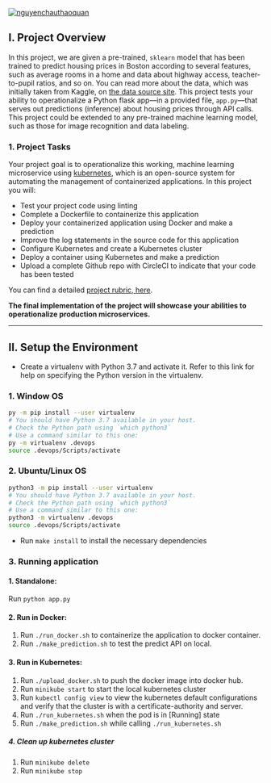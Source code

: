 [![nguyenchauthaoquan](https://circleci.com/gh/nguyenchauthaoquan/udacity-machine-learning-microservice.svg?style=svg)](https://circleci.com/gh/nguyenchauthaoquan/udacity-machine-learning-microservice)

## I. Project Overview

In this project, we are given a pre-trained, `sklearn` model that has been trained to predict housing prices in Boston according to several features, such as average rooms in a home and data about highway access, teacher-to-pupil ratios, and so on. You can read more about the data, which was initially taken from Kaggle, on [the data source site](https://www.kaggle.com/c/boston-housing). This project tests your ability to operationalize a Python flask app—in a provided file, `app.py`—that serves out predictions (inference) about housing prices through API calls. This project could be extended to any pre-trained machine learning model, such as those for image recognition and data labeling.

### 1. Project Tasks

Your project goal is to operationalize this working, machine learning microservice using [kubernetes](https://kubernetes.io/), which is an open-source system for automating the management of containerized applications. In this project you will:
* Test your project code using linting
* Complete a Dockerfile to containerize this application
* Deploy your containerized application using Docker and make a prediction
* Improve the log statements in the source code for this application
* Configure Kubernetes and create a Kubernetes cluster
* Deploy a container using Kubernetes and make a prediction
* Upload a complete Github repo with CircleCI to indicate that your code has been tested

You can find a detailed [project rubric, here](https://review.udacity.com/#!/rubrics/2576/view).

**The final implementation of the project will showcase your abilities to operationalize production microservices.**

---

## II. Setup the Environment

* Create a virtualenv with Python 3.7 and activate it. Refer to this link for help on specifying the Python version in the virtualenv. 

### 1. Window OS

```bash
py -m pip install --user virtualenv
# You should have Python 3.7 available in your host. 
# Check the Python path using `which python3`
# Use a command similar to this one:
py -m virtualenv .devops
source .devops/Scripts/activate
```

### 2. Ubuntu/Linux OS

```bash
python3 -m pip install --user virtualenv
# You should have Python 3.7 available in your host. 
# Check the Python path using `which python3`
# Use a command similar to this one:
python3 -m virtualenv .devops
source .devops/Scripts/activate
```

* Run `make install` to install the necessary dependencies

### 3. Running application

#### 1. Standalone:  
Run `python app.py`

#### 2. Run in Docker:
1. Run `./run_docker.sh` to containerize the application to docker container.
2. Run `./make_prediction.sh` to test the predict API on local.

#### 3. Run in Kubernetes:  
1. Run `./upload_docker.sh` to push the docker image into docker hub.
2. Run `minikube start` to start the local kubernetes cluster
3. Run `kubectl config view` to view the kubernetes default configurations and verify that the cluster is with a certificate-authority and server.
4. Run `./run_kubernetes.sh` when the pod is in [Running] state
5. Run `./make_prediction.sh` while calling `./run_kubernetes.sh`

##### 4. Clean up kubernetes cluster
1. Run `minikube delete`
2. Run `minikube stop`